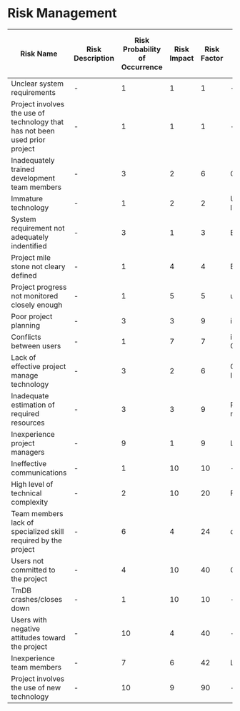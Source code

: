 # Risk Management

| Risk Name | Risk Description | Risk Probability of Occurrence |	Risk Impact |	Risk Factor |	Risk Mitigation |	Person in Charge of Tracking |
| - | - | - | - | - | - | - |
| Unclear system requirements | - | 1 | 1 | 1 | - | MB |
| Project involves the use of technology that has not been used prior project | - | 1 | 1 | 1 | - | - |
| Inadequately trained development team members | - | 3 | 2 | 6 | Couching | - |
| Immature technology | - | 1 | 2 | 2 | Use other libraries/frameworks | SG |
| System requirement not adequately indentified | - | 3 | 1 | 3 | Better planning | FB |
| Project mile stone not cleary defined | - | 1 | 4 | 4 | Better definition | SG |
| Project progress not monitored closely enough | - | 1 | 5 | 5 | use Jira more often | MB |
| Poor project planning | - | 3 | 3 | 9 | improve planning | SG |
| Conflicts between users | - | 1 | 7 | 7 | improve Communication |  |
| Lack of effective project manage technology | - | 3 | 2 | 6 | Collect more Information |  |
| Inadequate estimation of required resources | - | 3 | 3 | 9 | Redo estimation of required resources | SG |
| Inexperience project managers | - | 9 | 1 | 9 | Learning by doing | - |
| Ineffective communications | - | 1 | 10 | 10 | - | SG |
| High level of technical complexity | - | 2 | 10 | 20 | Find workaround | FB |
| Team members lack of specialized skill required by the project | - | 6 | 4 | 24 | do Research | SG |
| Users not committed to the project | - | 4 | 10 | 40 | Communicate |  |
| TmDB crashes/closes down | - | 1 | 10 | 10 | - |  |
| Users with negative attitudes toward the project | - | 10 | 4 | 40 | - |  |
| Inexperience team members | - | 7 | 6 | 42 | Learning by doing | - |
| Project involves the use of new technology | - | 10 | 9 | 90 | - | - |

